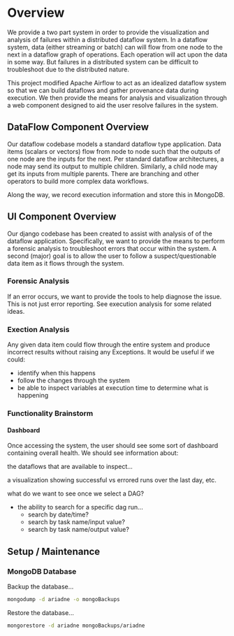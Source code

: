 # Overview

We provide a two part system in order to provide the visualization and analysis of failures within a distributed dataflow system.  In a dataflow system, data (either streaming or batch) can will flow from one node to the next in a dataflow graph of operations.  Each operation will act upon the data in some way.  But failures in a distributed system can be difficult to troubleshoot due to the distributed nature.

This project modified Apache Airflow to act as an idealized dataflow system so that we can build dataflows and gather provenance data during execution.  We then provide the means for analysis and visualization through a web component designed to aid the user resolve failures in the system.

## DataFlow Component Overview

Our dataflow codebase models a standard dataflow type application.  Data items (scalars or vectors) flow from node to node such that the outputs of one node are the inputs for the next.  Per standard dataflow architectures, a node may send its output to multiple children.  Similarly, a child node may get its inputs from multiple parents.  There are branching and other operators to build more complex data workflows.

Along the way, we record execution information and store this in MongoDB.

## UI Component Overview

Our django codebase has been created to assist with analysis of of the dataflow application.  Specifically, we want to provide the means to perform a forensic analysis to troubleshoot errors that occur within the system.  A second (major) goal is to allow the user to follow a suspect/questionable data item as it flows through the system.

### Forensic Analysis

If an error occurs, we want to provide the tools to help diagnose the issue.  This is not just error reporting.  See execution analysis for some related ideas.

### Exection Analysis

Any given data item could flow through the entire system and produce incorrect results without raising any Exceptions.  It would be useful if we could:

* identify when this happens
* follow the changes through the system
* be able to inspect variables at execution time to determine what is happening

### Functionality Brainstorm

#### Dashboard

Once accessing the system, the user should see some sort of dashboard containing overall health.  We should see information about:

the dataflows that are available to inspect...

a visualization showing successful vs errored runs over the last day, etc.


what do we want to see once we select a DAG?

* the ability to search for a specific dag run...
    * search by date/time?
    * search by task name/input value?
    * search by task name/output value?

## Setup / Maintenance

### MongoDB Database

Backup the database...

```bash
mongodump -d ariadne -o mongoBackups
```

Restore the database...

```bash
mongorestore -d ariadne mongoBackups/ariadne
```

